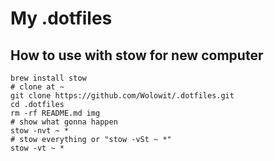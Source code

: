 # My .dotfiles

## How to use with stow for new computer

```properties
brew install stow
# clone at ~
git clone https://github.com/Wolowit/.dotfiles.git
cd .dotfiles
rm -rf README.md img
# show what gonna happen
stow -nvt ~ *
# stow everything or "stow -vSt ~ *"
stow -vt ~ *
```
